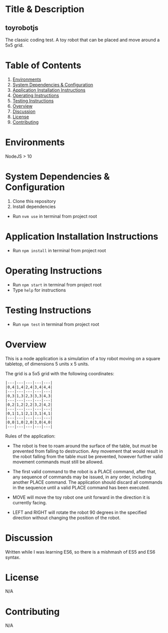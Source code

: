 # Title & Description

## toyrobotjs

The classic coding test. A toy robot that can be placed and move around a 5x5 grid.

# Table of Contents

1. [Environments](#environments)
2. [System Dependencies & Configuration](#system-dependencies-&-configuration)
3. [Application Installation Instructions](#application-installation-instructions)
4. [Operating Instructions](#operating-instructions)
5. [Testing Instructions](#testing-instructions)
6. [Overview](#overview)
7. [Discussion](#discussion)
8. [License](#license)
9. [Contributing](#contributing)

# Environments

NodeJS > 10

# System Dependencies & Configuration

1. Clone this repository
2. Install dependencies

- Run `nvm use` in terminal from project root

# Application Installation Instructions

- Run `npm install` in terminal from project root

# Operating Instructions

- Run `npm start` in terminal from project root
- Type `help` for instructions

# Testing Instructions

- Run `npm test` in terminal from project root

# Overview

This is a node application is a simulation of a toy robot moving on a square tabletop, of dimensions 5 units x 5 units.

The grid is a 5x5 grid with the following coordinates:

```
|---|---|---|---|---|
|0,4|1,4|2,4|3,4|4,4|
|---|---|---|---|---|
|0,3|1,3|2,3|3,3|4,3|
|---|---|---|---|---|
|0,2|1,2|2,2|3,2|4,2|
|---|---|---|---|---|
|0,1|1,1|2,1|3,1|4,1|
|---|---|---|---|---|
|0,0|1,0|2,0|3,0|4,0|
|---|---|---|---|---|
```

Rules of the application:

- The robot is free to roam around the surface of the table, but must be prevented from falling to destruction. Any movement that would result in the robot falling from the table must be prevented, however further valid movement commands must still be allowed.

- The first valid command to the robot is a PLACE command, after that, any sequence of commands may be issued, in any order, including another PLACE command. The application should discard all commands in the sequence until a valid PLACE command has been executed.

- MOVE will move the toy robot one unit forward in the direction it is currently facing.

- LEFT and RIGHT will rotate the robot 90 degrees in the specified direction without changing the position of the robot.

# Discussion

Written while I was learning ES6, so there is a mishmash of ES5 and ES6 syntax.

# License

N/A

# Contributing

N/A
